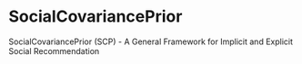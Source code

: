 # SocialCovariancePrior
SocialCovariancePrior (SCP) - A General Framework for Implicit and Explicit Social Recommendation
